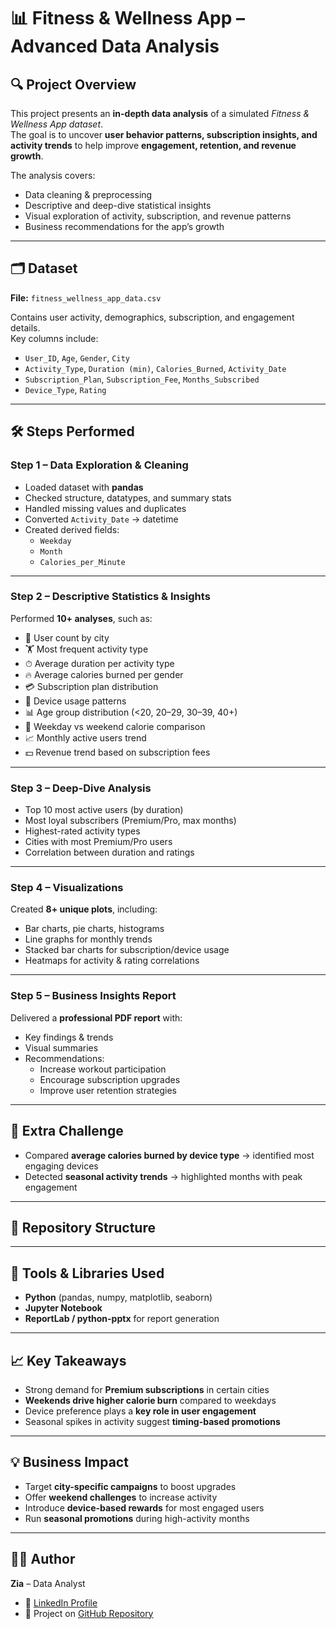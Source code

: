 # 📊 Fitness & Wellness App – Advanced Data Analysis  

## 🔍 Project Overview  
This project presents an **in-depth data analysis** of a simulated *Fitness & Wellness App dataset*.  
The goal is to uncover **user behavior patterns, subscription insights, and activity trends** to help improve **engagement, retention, and revenue growth**.  

The analysis covers:  
- Data cleaning & preprocessing  
- Descriptive and deep-dive statistical insights  
- Visual exploration of activity, subscription, and revenue patterns  
- Business recommendations for the app’s growth  

---

## 🗂 Dataset  
**File:** `fitness_wellness_app_data.csv`  

Contains user activity, demographics, subscription, and engagement details.  
Key columns include:  
- `User_ID`, `Age`, `Gender`, `City`  
- `Activity_Type`, `Duration (min)`, `Calories_Burned`, `Activity_Date`  
- `Subscription_Plan`, `Subscription_Fee`, `Months_Subscribed`  
- `Device_Type`, `Rating`  

---

## 🛠️ Steps Performed  

### **Step 1 – Data Exploration & Cleaning**
- Loaded dataset with **pandas**  
- Checked structure, datatypes, and summary stats  
- Handled missing values and duplicates  
- Converted `Activity_Date` → datetime  
- Created derived fields:  
  - `Weekday`  
  - `Month`  
  - `Calories_per_Minute`  

---

### **Step 2 – Descriptive Statistics & Insights**  
Performed **10+ analyses**, such as:  
- 👥 User count by city  
- 🏋️ Most frequent activity type  
- ⏱ Average duration per activity type  
- 🔥 Average calories burned per gender  
- 💳 Subscription plan distribution  
- 📱 Device usage patterns  
- 📊 Age group distribution (<20, 20–29, 30–39, 40+)  
- 📅 Weekday vs weekend calorie comparison  
- 📈 Monthly active users trend  
- 💵 Revenue trend based on subscription fees  

---

### **Step 3 – Deep-Dive Analysis**  
- Top 10 most active users (by duration)  
- Most loyal subscribers (Premium/Pro, max months)  
- Highest-rated activity types  
- Cities with most Premium/Pro users  
- Correlation between duration and ratings  

---

### **Step 4 – Visualizations**  
Created **8+ unique plots**, including:  
- Bar charts, pie charts, histograms  
- Line graphs for monthly trends  
- Stacked bar charts for subscription/device usage  
- Heatmaps for activity & rating correlations  

---

### **Step 5 – Business Insights Report**  
Delivered a **professional PDF report** with:  
- Key findings & trends  
- Visual summaries  
- Recommendations:  
  - Increase workout participation  
  - Encourage subscription upgrades  
  - Improve user retention strategies  

---


## 🌟 Extra Challenge  
- Compared **average calories burned by device type** → identified most engaging devices  
- Detected **seasonal activity trends** → highlighted months with peak engagement  

---

## 📂 Repository Structure  

---

## 🚀 Tools & Libraries Used  
- **Python** (pandas, numpy, matplotlib, seaborn)  
- **Jupyter Notebook**  
- **ReportLab / python-pptx** for report generation  

---

## 📈 Key Takeaways  
- Strong demand for **Premium subscriptions** in certain cities  
- **Weekends drive higher calorie burn** compared to weekdays  
- Device preference plays a **key role in user engagement**  
- Seasonal spikes in activity suggest **timing-based promotions**  

---

## 💡 Business Impact  
- Target **city-specific campaigns** to boost upgrades  
- Offer **weekend challenges** to increase activity  
- Introduce **device-based rewards** for most engaged users  
- Run **seasonal promotions** during high-activity months  

---

## 👨‍💻 Author  
**Zia** – Data Analyst  
- 🔗 [LinkedIn Profile](https://www.linkedin.com/in/zia-ahmad-ayoob-a9a478316/)
- 📂 Project on [GitHub Repository](https://github.com/ZiaAhmadAyoob/fitness-wellness-data-analysis) 
